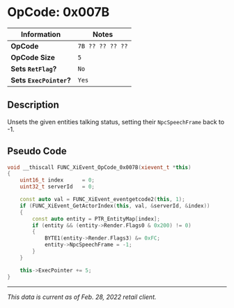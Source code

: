 # OpCode: 0x007B

| Information               | Notes |
|---                        |---    |
| **OpCode**                | `7B ?? ?? ?? ??` |
| **OpCode Size**           | `5`   |
| **Sets `RetFlag`?**       | `No`  |
| **Sets `ExecPointer`?**   | `Yes` |

## Description

Unsets the given entities talking status, setting their `NpcSpeechFrame` back to -1.

## Pseudo Code

```cpp
void __thiscall FUNC_XiEvent_OpCode_0x007B(xievent_t *this)
{
    uint16_t index      = 0;
    uint32_t serverId   = 0;

    const auto val = FUNC_XiEvent_eventgetcode2(this, 1);
    if (FUNC_XiEvent_GetActorIndex(this, val, &serverId, &index))
    {
        const auto entity = PTR_EntityMap[index];
        if (entity && (entity->Render.Flags0 & 0x200) != 0)
        {
            BYTE1(entity->Render.Flags3) &= 0xFC;
            entity->NpcSpeechFrame = -1;
        }
    }

    this->ExecPointer += 5;
}
```

---

_This data is current as of Feb. 28, 2022 retail client._